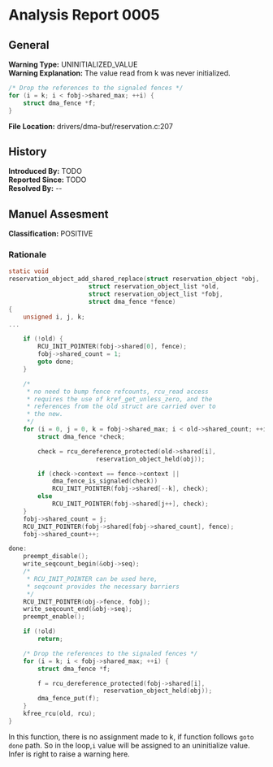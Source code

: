 # Analysis Report 0005 #

## General ##
**Warning Type:** UNINITIALIZED_VALUE  
**Warning Explanation:** The value read from k was never initialized.   
```C 
/* Drop the references to the signaled fences */
for (i = k; i < fobj->shared_max; ++i) {
	struct dma_fence *f;
}
```
**File Location:** drivers/dma-buf/reservation.c:207  
## History ##
**Introduced By:** TODO  
**Reported Since:** TODO  
**Resolved By:** --  

## Manuel Assesment ##
**Classification:** POSITIVE  
### Rationale ###
```C
static void
reservation_object_add_shared_replace(struct reservation_object *obj,
				      struct reservation_object_list *old,
				      struct reservation_object_list *fobj,
				      struct dma_fence *fence)
{
	unsigned i, j, k;
...

	if (!old) {
		RCU_INIT_POINTER(fobj->shared[0], fence);
		fobj->shared_count = 1;
		goto done;
	}

	/*
	 * no need to bump fence refcounts, rcu_read access
	 * requires the use of kref_get_unless_zero, and the
	 * references from the old struct are carried over to
	 * the new.
	 */
	for (i = 0, j = 0, k = fobj->shared_max; i < old->shared_count; ++i) {
		struct dma_fence *check;

		check = rcu_dereference_protected(old->shared[i],
						reservation_object_held(obj));

		if (check->context == fence->context ||
		    dma_fence_is_signaled(check))
			RCU_INIT_POINTER(fobj->shared[--k], check);
		else
			RCU_INIT_POINTER(fobj->shared[j++], check);
	}
	fobj->shared_count = j;
	RCU_INIT_POINTER(fobj->shared[fobj->shared_count], fence);
	fobj->shared_count++;

done:
	preempt_disable();
	write_seqcount_begin(&obj->seq);
	/*
	 * RCU_INIT_POINTER can be used here,
	 * seqcount provides the necessary barriers
	 */
	RCU_INIT_POINTER(obj->fence, fobj);
	write_seqcount_end(&obj->seq);
	preempt_enable();

	if (!old)
		return;

	/* Drop the references to the signaled fences */
	for (i = k; i < fobj->shared_max; ++i) {
		struct dma_fence *f;

		f = rcu_dereference_protected(fobj->shared[i],
					      reservation_object_held(obj));
		dma_fence_put(f);
	}
	kfree_rcu(old, rcu);
}

```
In this function, there is no assignment made to k, if function follows ```goto done``` path. So in the loop,```i``` value will be assigned to an uninitialize value.  
Infer is right to raise a warning here.
